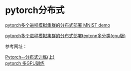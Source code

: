 # pytorch分布式

[pytorch多个进程模拟集群的分布式部署 MNIST demo](pytorch多个进程模拟集群的分布式部署.ipynb)

[pytorch多个进程模拟集群的分布式部署textcnn多分类(cpu版)](pytorch多个进程模拟集群的分布式部署textcnn多分类(cpu版).ipynb)




参考网址：

[Pytorch--分布式训练(上)](https://blog.csdn.net/qq_20791919/article/details/79057648)<br>
[pytorch 多GPU训练](https://blog.csdn.net/daniaokuye/article/details/79110365)<br>
